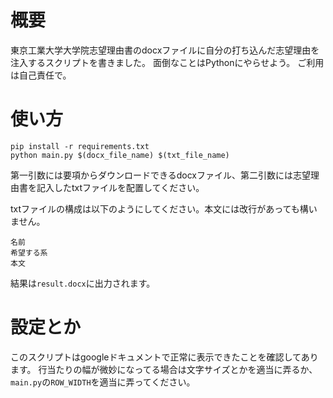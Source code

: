 # 概要
東京工業大学大学院志望理由書のdocxファイルに自分の打ち込んだ志望理由を注入するスクリプトを書きました。
面倒なことはPythonにやらせよう。
ご利用は自己責任で。

# 使い方
```
pip install -r requirements.txt
python main.py $(docx_file_name) $(txt_file_name)    
```

第一引数には要項からダウンロードできるdocxファイル、第二引数には志望理由書を記入したtxtファイルを配置してください。

txtファイルの構成は以下のようにしてください。本文には改行があっても構いません。
```
名前
希望する系
本文
```

結果は`result.docx`に出力されます。

# 設定とか
このスクリプトはgoogleドキュメントで正常に表示できたことを確認してあります。
行当たりの幅が微妙になってる場合は文字サイズとかを適当に弄るか、`main.py`の`ROW_WIDTH`を適当に弄ってください。

